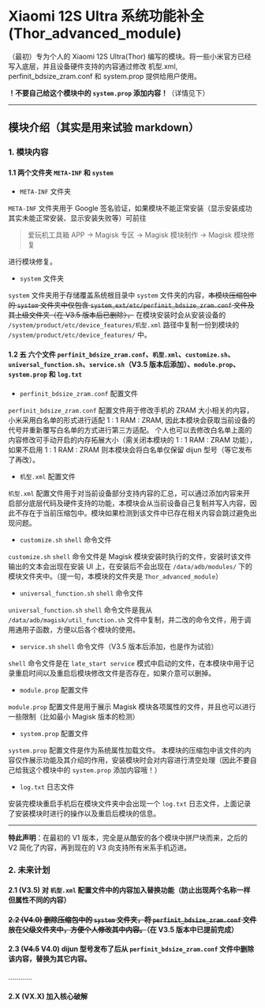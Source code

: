 # Xiaomi 12S Ultra 系统功能补全(Thor_advanced_module)

（最初）专为个人的 Xiaomi 12S Ultra(Thor) 编写的模块。将一些小米官方已经写入底层，并且设备硬件支持的内容通过修改 机型.xml, perfinit_bdsize_zram.conf 和 system.prop 提供给用户使用。

**！不要自己给这个模块中的 `system.prop` 添加内容！**（详情见下）

---
## 模块介绍（其实是用来试验 markdown）

### 1. 模块内容

#### 1.1 两个文件夹 `META-INF` 和 `system`

 - `META-INF` 文件夹

`META-INF` 文件夹用于 Google 签名验证，如果模块不能正常安装（显示安装成功其实未能正常安装、显示安装失败等）可前往

> 爱玩机工具箱 APP -> Magisk 专区 -> Magisk 模块制作 -> Magisk 模块修复

进行模块修复。

 - `system` 文件夹

`system` 文件夹用于存储覆盖系统根目录中 `system` 文件夹的内容，~~本模块压缩包中的 `system` 文件夹中仅包含 `system_ext/etc/perfinit_bdsize_zram.conf` 文件及其上级文件夹（在 V3.5 版本后已删除），~~ 在模块安装时会从安装设备的 `/system/product/etc/device_features/机型.xml` 路径中复制一份到模块的 `/system/product/etc/device_features/` 中。

#### 1.2 ~~五~~ 六个文件 `perfinit_bdsize_zram.conf`、`机型.xml`、`customize.sh`、`universal_function.sh`、`service.sh`（V3.5 版本后添加）、`module.prop`、`system.prop` 和 `log.txt`

 - `perfinit_bdsize_zram.conf` 配置文件

`perfinit_bdsize_zram.conf` 配置文件用于修改手机的 ZRAM 大小相关的内容，小米采用白名单的形式进行适配 1 : 1 RAM : ZRAM, 因此本模块会获取当前设备的代号并重新覆写白名单的方式进行第三方适配。
个人也可以去修改白名单上面的内容修改可手动开启的内存拓展大小（需关闭本模块的 1 : 1 RAM : ZRAM 功能），如果不启用 1 : 1 RAM : ZRAM 则本模块会将白名单仅保留 dijun 型号（等它发布了再改）。

 - `机型.xml` 配置文件

`机型.xml` 配置文件用于对当前设备部分支持内容的汇总，可以通过添加内容来开启部分底层代码及硬件支持的功能，本模块会从当前设备自己复制并写入内容，因此不存在于当前压缩包中。模块如果检测到该文件中已存在相关内容会跳过避免出现问题。

 - `customize.sh` `shell` 命令文件

`customize.sh` `shell` 命令文件是 Magisk 模块安装时执行的文件，安装时该文件输出的文本会出现在安装 UI 上，在安装后不会出现在 `/data/adb/modules/` 下的模块文件夹中。（提一句，本模块的文件夹是 `Thor_advanced_module`）

 - `universal_function.sh` `shell` 命令文件

`universal_function.sh` `shell` 命令文件是我从 `/data/adb/magisk/util_function.sh` 文件中复制，并二改的命令文件，用于调用通用子函数，方便以后各个模块的使用。

 - `service.sh` `shell` 命令文件（V3.5 版本后添加，也是作为试验）

`shell` 命令文件是在 `late_start service` 模式中启动的文件，在本模块中用于记录重启时间以及重启后模块修改文件是否存在，如果介意可以删掉。

 - `module.prop` 配置文件

`module.prop` 配置文件是用于展示 Magisk 模块各项属性的文件，并且也可以进行一些限制（比如最小 Magisk 版本的检测）

 - `system.prop` 配置文件

`system.prop` 配置文件是作为系统属性加载文件。
本模块的压缩包中该文件的内容仅作展示功能及其介绍的作用，安装模块时会对内容进行清空处理（因此不要自己给我这个模块中的 `system.prop` 添加内容哦！）

 - `log.txt` 日志文件

安装完模块重启手机后在模块文件夹中会出现一个 `log.txt` 日志文件，上面记录了安装模块时进行的操作以及重启后模块的信息。

---
**特此声明**：在最初的 V1 版本，完全是从酷安的各个模块中拼尸块而来，之后的 V2 简化了内容，再到现在的 V3 向支持所有米系手机迈进。

### 2. 未来计划

#### 2.1 (V3.5) 对 `机型.xml` 配置文件中的内容加入替换功能（防止出现两个名称一样但属性不同的内容）
#### ~~2.2 (V4.0) 删除压缩包中的 `system` 文件夹，将 `perfinit_bdsize_zram.conf` 文件放在父级文件夹中，方便个人修改其中内容。~~（在 V3.5 版本中已提前完成）
#### 2.3 (~~V4.5~~ V4.0) dijun 型号发布了后从 `perfinit_bdsize_zram.conf` 文件中删除该内容，替换为其它内容。
…………
#### 2.X (VX.X) 加入核心破解
